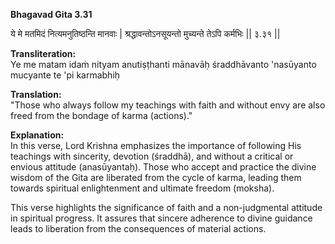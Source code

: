 **Bhagavad Gita 3.31**

ये मे मतमिदं नित्यमनुतिष्ठन्ति मानवाः |
श्रद्धावन्तोऽनसूयन्तो मुच्यन्ते तेऽपि कर्मभिः || ३.३१ ||

**Transliteration:**    
Ye me matam idaṁ nityam anutiṣṭhanti mānavāḥ
śraddhāvanto 'nasūyanto mucyante te 'pi karmabhiḥ

**Translation:**     
"Those who always follow my teachings with faith and without envy are also freed from the bondage of karma (actions)."

**Explanation:**      
In this verse, Lord Krishna emphasizes the importance of following His teachings with sincerity, devotion (śraddhā), and without a critical or envious attitude (anasūyantaḥ). Those who accept and practice the divine wisdom of the Gita are liberated from the cycle of karma, leading them towards spiritual enlightenment and ultimate freedom (moksha).

This verse highlights the significance of faith and a non-judgmental attitude in spiritual progress. It assures that sincere adherence to divine guidance leads to liberation from the consequences of material actions.

